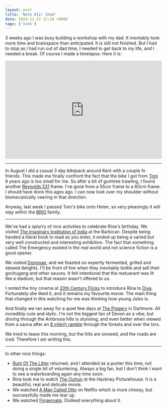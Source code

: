 ```yaml
---
layout: post
title: 'Note #12: Shed'
date: 2024-11-22 12:24 +0000
tags: ['note']
---
```


3 weeks ago I was busy building a workshop with my dad. It inevitably took more time and brainspace than anticipated. It is still not finished. But I had to stop as I had run out of dad time, I needed to get back to my life, and I needed a break. Of course I made a timelapse. Here it is:

<iframe width="100%" height="315" src="https://www.youtube.com/embed/wOhM244vCiU?si=OeANXdllwa0YxD66" title="YouTube video player" frameborder="0" allow="accelerometer; autoplay; clipboard-write; encrypted-media; gyroscope; picture-in-picture; web-share" referrerpolicy="strict-origin-when-cross-origin" allowfullscreen></iframe>

---

In August I did a casual 3 day bikepack around Kent with a couple fo friends. This made me finally confront the fact that the bike I got from [Tom](https://www.tomtaylor.co.uk/) 8 years ago is too small for me. So after a bit of gumtree trawling, I found another [Reynolds 531](https://en.wikipedia.org/wiki/Reynolds_531) frame. I've gone from a 55cm frame to a 60cm frame. I should have done this ages ago. I can now look over my shoulder without biomecanically veering in that direction.

Anyway, last week I passed Tom's bike onto Helen, so very pleasingly it will stay within the [BRIG](https://berglondon.com/blog/2013/03/27/regenerations/) family.

---

We've had a splurry of nice activities to celebrate Rina's birthday. We visited [The Imaginary Institution of India](https://www.barbican.org.uk/whats-on/2024/event/the-imaginary-institution-of-india-art-1975-1998) at the Barbican. Despite being handed a literal book to read as you enter, it ended up being a varied but very well constructed and interesting exhibition. The fact that something called The Emergency existed in the real world and not science fiction is a good opener.

We visited [Dongnae](https://www.dongnae.co.uk/#), and we feasted on expertly fermented, grilled and stewed delights. I'll be front of line when they inevitably bottle and sell their gochugang and other sauces. It felt intentional that the restuarant was lit like a stadium, but that reason wasn't offered to us.

I rented the tiny cinema at [20th Century Flicks](https://20thcenturyflicks.co.uk/cinemas) to introduce Rina to [Diva](https://www.rottentomatoes.com/m/1005973-diva). Fortunately she liked it, and it remains my favourite movie. The main thing that changed in this watching for me was thinking how young Jules is.

And finally we ran away for a quiet few days at [The Piggery](https://www.canopyandstars.co.uk/britain/england/devon/southcombe-barn/southcombe-piggery) in Dartmore. All incredibly cute and idylic. I'm not the biggest fan of Devon as a vibe, but driving through the Ambrosia hills is stunning, and even better when viewed from a sauna after an [8 mile(!) ramble](https://www.komoot.com/tour/1963004033?share_token=a4IQUB0MZ01FjxggSC76EXzylbuFeix4iv9KJcsKH9ReSCjJGK&ref=wtd) through the forests and over the tors.

We tried to leave this morning, but the hills are snowed, and the roads are iced. Therefore I am writing this.



---

In other nice things:
* [Runt Of The Litter](https://www.instagram.com/runt_of_thelitter/) returned, and I attended as a punter this time, not doing a single bit of voluntering. Always a big fan, but I don't think I want to see a waterboarding again any time soon.
* Rina took me to watch [The Outrun](https://www.rottentomatoes.com/m/the_outrun) at the Hackney Picturehouse. It is a beautiful, real and delicate movie.
* We watched [A Man Called Otto](https://www.rottentomatoes.com/m/a_man_called_otto) on Netflix which is more cheesy, but successfully made me tear up.
* We watched [Fingernails](https://www.rottentomatoes.com/m/fingernails). Disliked everything about it.